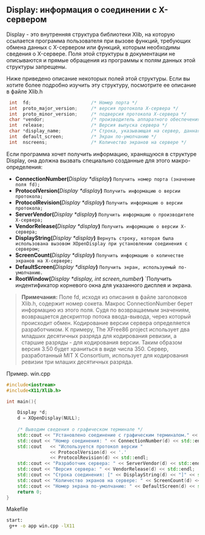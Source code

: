 ## Display: информация о соединении с X-сервером

 Display - это внутренняя структура библиотеки Xlib, на которую ссылается программа пользователя при вызове функций, 
требующих обмена данных с X-сервером или функций, которым необходимы сведения о X-сервере. 
Поля этой структуры в документации не описываются и прямые обращения из программы к полям данных этой структуры запрещены.

 Ниже приведено описание некоторых полей этой структуры. Если вы хотите более подробно изучить эту структуру, посмотрите ее описание в файле Xlib.h
```C++
 int  fd;                      /* Номер порта */
 int  proto_major_version;     /* версия протокола X-сервера */
 int  proto_minor_version;     /* подверсия протокола X-сервера */
 char *vendor;                 /* производитель аппаратного обеспечения сервера */
 int  release;                 /* Версия выпуска сервера */
 char *display_name;           /* Строка, указывающая на сервер, данная программой при подключении */
 int  default_screen;          /* Экран по-умолчанию */
 int  nscreens;                /* Количество экранов на сервере */
 ```
Если программа хочет получить информацию, хранящуюся в структуре Display, она должна вызвать специально созданные для этого макро-определения:

- **ConnectionNumber(**_Display *display_**)** `Получить номер порта (значение поля fd);`
- **ProtocolVersion(**_Display *display_**)** `Получить информацию о версии протокола;`
- **ProtocolRevision(**_Display *display_**)** `Получить информацию о версии протокола;`
- **ServerVendor(**_Display *display_**)** `Получить информацию о производителе X-сервера;`
- **VendorRelease(**_Display *display_**)** `Получить информацию о версии X-сервера;`
- **DisplayString(**_Display *display_**)** `Вернуть строку, которая была использована вызовом XOpenDisplay при установлении соединения с сервером;`
- **ScreenCount(**_Display *display_**)** `Получить информацию о количестве экранов на X-сервере;`
- **DefaultScreen(**_Display *display_**)** `Получить экран, используемый по-умолчанию.`
- **RootWindow(**_Display *display, int screen_number_**)** `Получить индентификатор корневого окна для указанного дисплея и экрана.

> **Примечания:** Поле fd, исходя из описания в файле заголовков Xlib.h, содержит номер сокета. Макрос ConnectionNumber берет информацию из этого поля. Судя по возвращаемым значениям, возвращается дескриптор потока ввода-вывода, через который происходит обмен. Кодирование версии сервера определяется разработчиком. К примеру, The XFree86 project использует два младших десятичных разряда для кодирования ревизии, а старшие разряды - для кодирования версии. Таким образом версия 3.50 будет храниться в виде числа 350. Сервер, разработанный MIT X Consortium, использует для кодирования ревизии три млаших десятичных разряда.

Пример. win.cpp

```c++
#include<iostream>
#include<X11/Xlib.h>

int main(){

    Display *d;
    d = XOpenDisplay(NULL);
    
    /* Выводим сведения о графическом терминале */
    std::cout << "Установлено соединение с графическим терминалом." << std::endl;
    std::cout << "Номер соединения: " << ConnectionNumber(d) << std::endl;
    std::cout   << "Используется протокол версии "  
                << ProtocolVersion(d) << '.' 
                << ProtocolRevision(d) << std::endl;
    std::cout << "Разработчик сервера: " << ServerVendor(d) << std::endl;
    std::cout << "Версия сервера: " << VendorRelease(d) << std::endl;
    std::cout << "Строка соединения: [" << DisplayString(d) << "]" << std::endl;
    std::cout << "Количество экранов на сервере: " << ScreenCount(d) << std::endl;
    std::cout << "Номер экрана по-умолчанию: " << DefaultScreen(d) << std::endl;
    return 0;
}
```
Makefile
```bash
start:
 g++ -o app win.cpp -lX11
```
